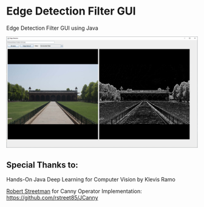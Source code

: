 # Edge Detection Filter GUI
Edge Detection Filter GUI using Java

![Preview Image](./preview.png)

## Special Thanks to:
Hands-On Java Deep Learning for Computer Vision by Klevis Ramo

[Robert Streetman](https://github.com/rstreet85) for Canny Operator Implementation: https://github.com/rstreet85/JCanny
